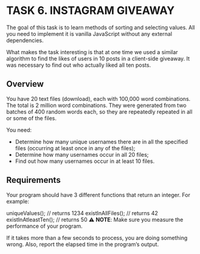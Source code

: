 # TASK 6. INSTAGRAM GIVEAWAY

The goal of this task is to learn methods of sorting and selecting values. All you need to implement it is vanilla JavaScript without any external dependencies.

What makes the task interesting is that at one time we used a similar algorithm to find the likes of users in 10 posts in a client-side giveaway. It was necessary to find out who actually liked all ten posts.

## Overview

You have 20 text files (download), each with 100,000 word combinations. The total is 2 million word combinations. They were generated from two batches of 400 random words each, so they are repeatedly repeated in all or some of the files.

You need:

- Determine how many unique usernames there are in all the specified files (occurring at least once in any of the files);
- Determine how many usernames occur in all 20 files;
- Find out how many usernames occur in at least 10 files.

## Requirements

Your program should have 3 different functions that return an integer. For example:

uniqueValues(); // returns 1234
existInAllFiles(); // returns 42
existInAtleastTen(); // returns 50
⚠️ **NOTE**: Make sure you measure the performance of your program.

If it takes more than a few seconds to process, you are doing something wrong. Also, report the elapsed time in the program’s output.
